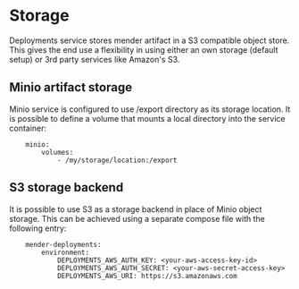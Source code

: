 # Storage

Deployments service stores mender artifact in a S3 compatible object store. This gives the end use a flexibility in using either an own storage (default setup) or 3rd party services like Amazon's S3.

## Minio artifact storage

Minio service is configured to use /export directory as its storage location. It is possible to define a volume that mounts a local directory into the service container:
```
    minio:
        volumes:
            - /my/storage/location:/export
```

## S3 storage backend

It is possible to use S3 as a storage backend in place of Minio object storage. This can be achieved using a separate compose file with the following entry:

```
    mender-deployments:
        environment:
            DEPLOYMENTS_AWS_AUTH_KEY: <your-aws-access-key-id>
            DEPLOYMENTS_AWS_AUTH_SECRET: <your-aws-secret-access-key>
            DEPLOYMENTS_AWS_URI: https://s3.amazonaws.com
```